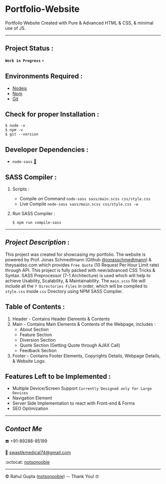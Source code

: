 # Portfolio-Website
Portfoilo Website Created with Pure &amp; Advanced HTML &amp; CSS, &amp; minimal use of JS.
***
## Project Status :
 __`Work in Progress`__ :skull:

## Environments Required :
* [Nodejs](https://nodejs.org/en/download/)
* [Npm](https://www.npmjs.com/package/download)
* [Git](https://git-scm.com/downloads)
## Check for proper Installation :

    $ node -v
    $ npm -v
    $ git --version
    
## Developer Dependencies :
* `node-sass` [:link:](https://www.npmjs.com/package/node-sass)

## SASS Compiler :
1. Scripts :
   * Compile on Command `node-sass sass/main.scss css/style.css` 
   * Live Compile `node-sass sass/main.scss css/style.css -w`
2. Run SASS Compiler :

       $ npm run compile-sass
***
## *Project Description* :

This project was created for showcasing my portfolio. The website is powered by Prof. Jonas Schmedtmann (Github [@jonasschmedtmann](https://github.com/jonasschmedtmann)) &amp; theysaidso.com which provides `Free Quote` (10 Request Per Hour Limit rate) through API.
This project is fully packed with new/advanced CSS Tricks &amp; Syntax. SASS Preprocessor (7-1 Architecture) is used which will help to achieve Usability, Scalability, &amp; Maintainability.
The `main.scss` file will include all the `7 Directories Files` in order, which will be compiled to `style.css` inside `css` Directory using NPM SASS Compiler.

## Table of Contents :

1. Header - Contains Header Elements & Contents
2. Main - Contains Main Elements &amp; Contents of the Webpage, includes :
     * About Section
     * Feature Section
     * Diversion Section
     * Quote Section (Getting Quote through AJAX Call)
     * Feedback Section
3. Footer - Contains Footer Elements, Copyrights Details, Webpage Details, &amp; Website Logo.

## Features Left to be Implemented :

   * Multiple Device/Screen Support `Currently Designed only for Large Devices`
   * Navigation Element
   * Server Side Implementation to react with Front-end & Forms
   * SEO Optimization
   
   ***
   
   ## *Contact Me*

:phone:   +91-89288-85199

:e-mail:  swastikmedical74@gmail.com

:octocat:  [notsonoobie](https://github.com/notsonoobie)

***

&copy; Rahul Gupta ([notsonoobie](https://github.com/notsonoobie)) -- Thank You! :nerd_face:
